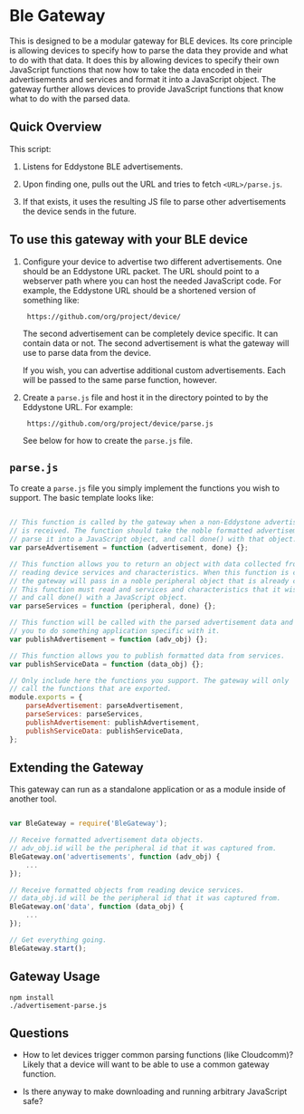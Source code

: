 Ble Gateway
====================

This is designed to be a modular gateway for BLE devices.
Its core principle is allowing devices to specify how to parse the data
they provide and what to do with that data.
It does this by allowing devices to specify their own JavaScript functions
that now how to take the data encoded in their advertisements and services
and format it into a JavaScript object. The gateway further allows devices
to provide JavaScript functions that know what to do with the parsed data.



Quick Overview
--------------

This script:

1. Listens for Eddystone BLE advertisements.

2. Upon finding one, pulls out the URL and tries to fetch `<URL>/parse.js`.

3. If that exists, it uses the resulting JS file to parse other advertisements
the device sends in the future.


To use this gateway with your BLE device
------------------------------------

1. Configure your device to advertise two different advertisements.
One should be an Eddystone URL packet. The URL should point to a webserver
path where you can host the needed JavaScript code. For example, the Eddystone
URL should be a shortened version of something like:

        https://github.com/org/project/device/

    The second advertisement can be completely device specific. It can contain
    data or not. The second advertisement is what the gateway will use
    to parse data from the device.

    If you wish, you can advertise additional custom advertisements. Each will
    be passed to the same parse function, however.

2. Create a `parse.js` file and host it in the directory pointed to by the
Eddystone URL. For example:

        https://github.com/org/project/device/parse.js

    See below for how to create the `parse.js` file.



`parse.js`
----------

To create a `parse.js` file you simply implement the functions you wish to
support. The basic template looks like:

```js

// This function is called by the gateway when a non-Eddystone advertisement
// is received. The function should take the noble formatted advertisement,
// parse it into a JavaScript object, and call done() with that object.
var parseAdvertisement = function (advertisement, done) {};

// This function allows you to return an object with data collected from
// reading device services and characteristics. When this function is called,
// the gateway will pass in a noble peripheral object that is already connected.
// This function must read and services and characteristics that it wishes to
// and call done() with a JavaScript object.
var parseServices = function (peripheral, done) {};

// This function will be called with the parsed advertisement data and allows
// you to do something application specific with it.
var publishAdvertisement = function (adv_obj) {};

// This function allows you to publish formatted data from services.
var publishServiceData = function (data_obj) {};

// Only include here the functions you support. The gateway will only
// call the functions that are exported.
module.exports = {
    parseAdvertisement: parseAdvertisement,
    parseServices: parseServices,
    publishAdvertisement: publishAdvertisement,
    publishServiceData: publishServiceData,
};
```


Extending the Gateway
---------------------

This gateway can run as a standalone application or as a module inside
of another tool.


```js

var BleGateway = require('BleGateway');

// Receive formatted advertisement data objects.
// adv_obj.id will be the peripheral id that it was captured from.
BleGateway.on('advertisements', function (adv_obj) {
	...
});

// Receive formatted objects from reading device services.
// data_obj.id will be the peripheral id that it was captured from.
BleGateway.on('data', function (data_obj) {
	...
});

// Get everything going.
BleGateway.start();
```


Gateway Usage
-----

```
npm install
./advertisement-parse.js
```

Questions
---------

- How to let devices trigger common parsing functions (like Cloudcomm)?
Likely that a device will want to be able to use a common gateway function.

- Is there anyway to make downloading and running arbitrary JavaScript safe?


